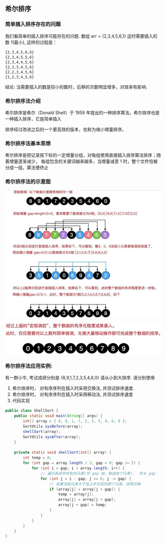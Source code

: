 ## 希尔排序

### 简单插入排序存在的问题

我们看简单的插入排序可能存在的问题.
数组 arr = {2,3,4,5,6,1}  这时需要插入的数 1(最小),  这样的过程是：
```
{2,3,4,5,6,6}
{2,3,4,5,5,6}
{2,3,4,4,5,6} 
{2,3,3,4,5,6}
{2,2,3,4,5,6}
{1,2,3,4,5,6}
```
结论: 当需要插入的数是较小的数时，后移的次数明显增多，对效率有影响.

###	希尔排序法介绍

希尔排序是希尔（Donald Shell）于 1959 年提出的一种排序算法。希尔排序也是一种插入排序，它是简单插入
 
排序经过改进之后的一个更高效的版本，也称为缩小增量排序。

###	希尔排序法基本思想

希尔排序是把记录按下标的一定增量分组，对每组使用直接插入排序算法排序；随着增量逐渐减少，
每组包含的关键词越来越多，当增量减至 1 时，整个文件恰被分成一组，算法便终止

### 希尔排序法的示意图

![ShellSort01](../img/ShellSort01.jpg)

![ShellSort02](../img/ShellSort02.jpg)

### 希尔排序法应用实例:

有一群小牛, 考试成绩分别是 {8,9,1,7,2,3,5,4,6,0} 请从小到大排序. 请分别使用
1)	希尔排序时， 对有序序列在插入时采用交换法, 并测试排序速度.
2)	希尔排序时， 对有序序列在插入时采用移动法, 并测试排序速度
3)	代码实现

```java
public class ShellSort {
    public static void main(String[] args) {
        int[] array = { 8, 9, 1, 7, 2, 3, 5, 4, 6, 0 };
        SortUtils.sysBefore(array);
        shellSort(array);
        SortUtils.sysAfter(array);
    }

    private static void shellSort(int[] array) {
        int temp = 0;
        for (int gap = array.length / 2; gap > 0; gap /= 2) {
            for (int i = gap; i < array.length; i++) {
                // 遍历各组中所有的元素(共 gap 组，每组有个元素),  步长 gap
                for (int j = i - gap; j >= 0; j -= gap) {
                    // 如果当前元素大于加上步长后的那个元素，说明交换
                    if (array[j] > array[j + gap]) {
                        temp = array[j];
                        array[j] = array[j + gap];
                        array[j + gap] = temp;
                    }
                }
            }
        }
    }
}
```


